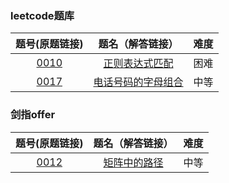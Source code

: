 ### leetcode题库

题号(原题链接) | 题名（解答链接） | 难度
:-: | :-: | :-:
[0010](https://leetcode-cn.com/problems/regular-expression-matching/description/) | [正则表达式匹配](https://github.com/cocowh/algorithm/blob/master/hard/10.正则表达式匹配.go) | 困难
[0017](https://leetcode-cn.com/problems/letter-combinations-of-a-phone-number/description/) | [电话号码的字母组合](https://github.com/cocowh/algorithm/blob/master/medium/17.电话号码的字母组合.go) | 中等


### 剑指offer

题号(原题链接) | 题名（解答链接） | 难度
:-: | :-: | :-:
[0012](https://leetcode-cn.com/problems/ju-zhen-zhong-de-lu-jing-lcof/) | [矩阵中的路径](https://github.com/cocowh/algorithm/blob/master/medium/offer.12.矩阵中的路径.go) | 中等